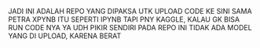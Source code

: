JADI INI ADALAH REPO YANG DIPAKSA UTK UPLOAD CODE KE SINI SAMA PETRA
XPYNB ITU SEPERTI IPYNB TAPI PNY KAGGLE, KALAU GK BISA RUN CODE NYA YA UDH PIKIR SENDIRI
PADA REPO INI TIDAK ADA MODEL YANG DI UPLOAD, KARENA BERAT
